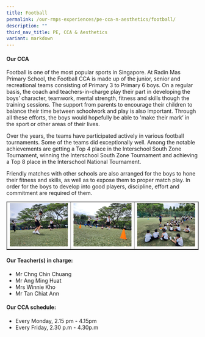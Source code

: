 ```yaml
---
title: Football
permalink: /our-rmps-experiences/pe-cca-n-aesthetics/football/
description: ""
third_nav_title: PE, CCA & Aesthetics
variant: markdown
---
```

<h4><strong>Our CCA</strong></h4>
<p>Football is one of the most popular sports in Singapore. At Radin Mas Primary School, the Football CCA is made up of the junior, senior and recreational teams consisting of Primary 3 to Primary 6 boys. On a regular basis, the coach and teachers-in-charge play their part in developing the boys’ character, teamwork, mental strength, fitness and skills though the training sessions. The support from parents to encourage their children to balance their time between schoolwork and play is also important. Through all these efforts, the boys would hopefully be able to 'make their mark’ in the sport or other areas of their lives.</p>
<p>Over the years, the teams have participated actively in various football tournaments. Some of the teams did exceptionally well. Among the notable achievements are getting a Top 4 place in the Interschool South Zone Tournament, winning the Interschool South Zone Tournament and achieving a Top 8 place in the Interschool National Tournament.</p>
<p>Friendly matches with other schools are also arranged for the boys to hone their fitness and skills, as well as to expose them to proper match play. In order for the boys to develop into good players, discipline, effort and commitment are required of them.</p>
<table style="border-collapse: collapse; width: 100%;" border="1">
<tbody>
<tr>
<td style="width: 33.3333%;"><img src="/images/fb1.jpeg"></td>
<td style="width: 33.3333%;"><img src="/images/fb2.jpeg"></td>
<td style="width: 33.3333%;"><img src="/images/fb3.jpeg"></td>
</tr>
</tbody>
</table>
<h4><strong>Our Teacher(s) in charge:</strong></h4>
<ul>
<li>Mr Chng Chin Chuang</li>
<li>Mr Ang Ming Huat</li>
<li>Mrs Winnie Kho</li>
<li>Mr Tan Chiat Ann</li>
</ul>
<h4><strong>Our CCA schedule:</strong></h4>
<ul>
<li>Every Monday, 2.15 pm - 4.15pm&nbsp;</li>
<li>Every Friday, 2.30 p.m - 4.30p.m</li>
</ul>